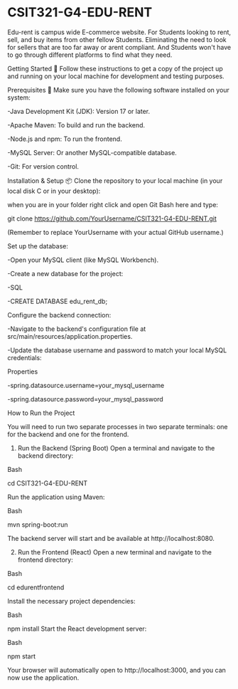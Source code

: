 # CSIT321-G4-EDU-RENT

Edu-rent is campus wide E-commerce website. For Students looking to rent, sell, and buy items from other fellow Students. Eliminating the need to look for sellers that are too far away or arent compliant. And Students won't have to go through different platforms to find what they need. 

Getting Started 🚀
Follow these instructions to get a copy of the project up and running on your local machine for development and testing purposes.

Prerequisites 🔧
Make sure you have the following software installed on your system:

-Java Development Kit (JDK): Version 17 or later.

-Apache Maven: To build and run the backend.

-Node.js and npm: To run the frontend.

-MySQL Server: Or another MySQL-compatible database.

-Git: For version control.


Installation & Setup 📦
Clone the repository to your local machine (in your local disk C or in your desktop):

when you are in your folder right click and open Git Bash here and type:

git clone https://github.com/YourUsername/CSIT321-G4-EDU-RENT.git

(Remember to replace YourUsername with your actual GitHub username.)

Set up the database:

-Open your MySQL client (like MySQL Workbench).

-Create a new database for the project:

-SQL

-CREATE DATABASE edu_rent_db;

Configure the backend connection:

-Navigate to the backend's configuration file at src/main/resources/application.properties.

-Update the database username and password to match your local MySQL credentials:

Properties

-spring.datasource.username=your_mysql_username

-spring.datasource.password=your_mysql_password

How to Run the Project

You will need to run two separate processes in two separate terminals: one for the backend and one for the frontend.

1. Run the Backend (Spring Boot)
Open a terminal and navigate to the backend directory:

Bash

cd CSIT321-G4-EDU-RENT

Run the application using Maven:

Bash

mvn spring-boot:run

The backend server will start and be available at http://localhost:8080.

2. Run the Frontend (React)
Open a new terminal and navigate to the frontend directory:

Bash

cd edurentfrontend

Install the necessary project dependencies:

Bash

npm install
Start the React development server:

Bash

npm start

Your browser will automatically open to http://localhost:3000, and you can now use the application.
